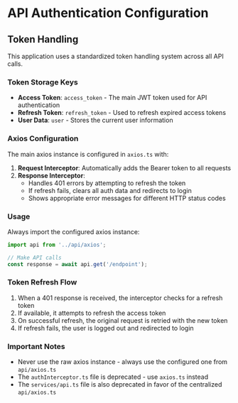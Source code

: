# API Authentication Configuration

## Token Handling

This application uses a standardized token handling system across all API calls.

### Token Storage Keys
- **Access Token**: `access_token` - The main JWT token used for API authentication
- **Refresh Token**: `refresh_token` - Used to refresh expired access tokens
- **User Data**: `user` - Stores the current user information

### Axios Configuration

The main axios instance is configured in `axios.ts` with:

1. **Request Interceptor**: Automatically adds the Bearer token to all requests
2. **Response Interceptor**: 
   - Handles 401 errors by attempting to refresh the token
   - If refresh fails, clears all auth data and redirects to login
   - Shows appropriate error messages for different HTTP status codes

### Usage

Always import the configured axios instance:

```typescript
import api from '../api/axios';

// Make API calls
const response = await api.get('/endpoint');
```

### Token Refresh Flow

1. When a 401 response is received, the interceptor checks for a refresh token
2. If available, it attempts to refresh the access token
3. On successful refresh, the original request is retried with the new token
4. If refresh fails, the user is logged out and redirected to login

### Important Notes

- Never use the raw axios instance - always use the configured one from `api/axios.ts`
- The `authInterceptor.ts` file is deprecated - use `axios.ts` instead
- The `services/api.ts` file is also deprecated in favor of the centralized `api/axios.ts`